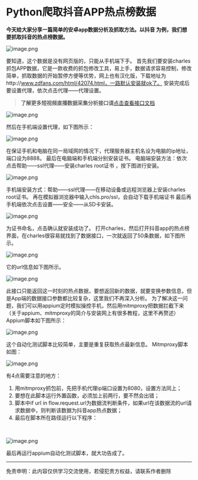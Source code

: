 
# Python爬取抖音APP热点榜数据


**今天给大家分享一篇简单的安卓app数据分析及抓取方法。以抖音 为例，我们想要抓取抖音的热点榜数据。**
​


 
![image.png](https://cdn.nlark.com/yuque/0/2021/png/97322/1632124414103-515f173d-31e2-4bad-86a6-c82ba1d6fe2f.png#clientId=ufefb85c0-777f-4&from=paste&id=u41ad1b08&name=image.png&originHeight=1138&originWidth=640&originalType=url&ratio=1&size=517294&status=done&style=none&taskId=uc6fa72d3-aef8-4f19-a941-b67bbabf601)
​

 

要知道，这个数据是没有网页版的，只能从手机端下手。
首先我们要安装charles抓包APP数据，它是一款收费的抓包修改工具，易上手，数据请求容易控制，修改简单，抓取数据的开始暂停方便等优势，网上也有汉化版，下载地址为http://www.zdfans.com/html/42074.html，一路默认安装就ok了。
安装完成后要设置代理，依次点击代理——代理设置。
​
>**了解更多短视频直播数据采集分析接口请**[点击查看接口文档](https://docs.qq.com/doc/DU3RKUFVFdVhQbXlR) 


 
![image.png](https://cdn.nlark.com/yuque/0/2021/png/97322/1632124413860-12b0df20-76bf-4321-aa32-cdfecda81c5b.png#clientId=ufefb85c0-777f-4&from=paste&id=uf93f135e&name=image.png&originHeight=518&originWidth=561&originalType=url&ratio=1&size=80657&status=done&style=none&taskId=u9918cd42-6306-499d-9f09-1eb3e7e76d8)
​

 

然后在手机端设置代理，如下图所示：
​


 
![image.png](https://cdn.nlark.com/yuque/0/2021/png/97322/1632124413918-651ade83-330d-490c-ace6-284e51dc5049.png#clientId=ufefb85c0-777f-4&from=paste&id=udf6843c8&name=image.png&originHeight=678&originWidth=489&originalType=url&ratio=1&size=54516&status=done&style=none&taskId=ud610c98d-0104-47e6-baf2-56ad6f149d1)
​

 

在保证手机和电脑在同一局域网的情况下，代理服务器主机名设为电脑的ip地址，端口设为8888。
最后在电脑端和手机端分别安装证书。
电脑端安装方法：依次点击帮助——ssl代理——安装charles root证书 ，按下图进行安装。
​


 
![image.png](https://cdn.nlark.com/yuque/0/2021/png/97322/1632124413969-3ce5fcf5-4978-4bed-94a2-5a26d6057d26.png#clientId=ufefb85c0-777f-4&from=paste&id=ub6dae9a2&name=image.png&originHeight=424&originWidth=506&originalType=url&ratio=1&size=152450&status=done&style=none&taskId=u88be07bc-0720-4df4-84cf-17d5d17ce38)
​

 

手机端安装方式：帮助——ssl代理——在移动设备或远程浏览器上安装charles root证书。
再在模拟器浏览器中输入chls.pro/ssl，会自动下载手机端证书
最后再手机端依次点击设置——安全——从SD卡安装。
​


 
![image.png](https://cdn.nlark.com/yuque/0/2021/png/97322/1632124413923-c643d942-b8a4-4bc5-b95e-dbb38a801d4b.png#clientId=ufefb85c0-777f-4&from=paste&id=u6dc06a53&name=image.png&originHeight=680&originWidth=558&originalType=url&ratio=1&size=50166&status=done&style=none&taskId=uc84be9e5-f75d-4dca-b67d-a17ec691c45)
​

 

为证书命名，点击确认就安装成功了。
打开charles，然后打开抖音app的热点榜界面，在charles很容易就找到了数据接口，一次就返回了50条数据，如下图所示。
​


 
![image.png](https://cdn.nlark.com/yuque/0/2021/png/97322/1632124414921-fc24199d-61d1-4d08-b616-ca914d4c0d0d.png#clientId=ufefb85c0-777f-4&from=paste&id=u4019a456&name=image.png&originHeight=356&originWidth=640&originalType=url&ratio=1&size=192645&status=done&style=none&taskId=ud837df09-7d6e-466e-b3c4-bf8d4e3a832)
​

 

它的url信息如下图所示。
​


 
![image.png](https://cdn.nlark.com/yuque/0/2021/png/97322/1632124414921-89f98ac5-b68c-4f5f-aa60-95a8c231e2e2.png#clientId=ufefb85c0-777f-4&from=paste&id=u2d841e7f&name=image.png&originHeight=410&originWidth=463&originalType=url&ratio=1&size=44253&status=done&style=none&taskId=uddd7660f-f2ae-428e-811e-a21fa9a2b5d)
​

 

此接口只能返回这一时刻的热点数据，要想返回新的数据，就要变换参数信息，但是App端的数据接口参数都比较复杂，这里我们不再深入分析。
为了解决这一问题，我们可以用appium定时模拟操控手机，然后用mitmproxy把数据拦截下来（关于appium、mitmproxy的简介与安装网上有很多教程，这里不再赘述）
Appium脚本如下图所示：
​


 
![image.png](https://cdn.nlark.com/yuque/0/2021/png/97322/1632124414972-5e216441-cbd7-4f14-ba54-eca73c398417.png#clientId=ufefb85c0-777f-4&from=paste&id=u08350290&name=image.png&originHeight=510&originWidth=640&originalType=url&ratio=1&size=155558&status=done&style=none&taskId=ufdf2a828-3972-499f-aef2-a692afda6b8)
​

 

这个自动化测试脚本比较简单，主要是重复获取热点最新信息。
Mitmproxy脚本如图：
​


 
![image.png](https://cdn.nlark.com/yuque/0/2021/png/97322/1632124415050-ef38b64e-211d-4009-907d-2deafe09d76b.png#clientId=ufefb85c0-777f-4&from=paste&id=u7eec52a6&name=image.png&originHeight=309&originWidth=640&originalType=url&ratio=1&size=103425&status=done&style=none&taskId=u2d1850f3-878c-4e5c-a85b-b496dc20d17)
​

 

有4点需要注意的地方：

1. 用mitmproxy抓包前，先把手机代理ip端口设置为8080，设置方法同上；
1. 要想在此脚本运行外置函数，必须加上前两行，要不然会出错；
1. 脚本中if url in flow.request.url为数据流判断条件，如果url在该数据流的url请求数据中，则判断该数据为抖音app热点数据；
1. 最后在脚本所在路径运行以下程序：

​


 
![image.png](https://cdn.nlark.com/yuque/0/2021/png/97322/1632124415409-3f87cf9c-f84b-4202-ba77-63a12cb2e579.png#clientId=ufefb85c0-777f-4&from=paste&id=ud54929a1&name=image.png&originHeight=80&originWidth=455&originalType=url&ratio=1&size=4786&status=done&style=none&taskId=u9a24a9fa-6ea0-46ee-9ea4-9d6339a4f04)
​

 

最后再运行appium自动化测试脚本，就大功告成了。

___________________ 

免责申明：此内容仅供学习交流使用，若侵犯贵方权益，请联系作者删除 
